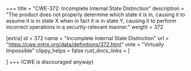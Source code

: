 +++
title = "CWE-372: Incomplete Internal State Distinction"
description	= "The product does not properly determine which state it is in, causing it to assume it is in state X when in fact it is in state Y, causing it to perform incorrect operations in a security-relevant manner."
weight = 372

[extra]
id = 372
name = "Incomplete Internal State Distinction"
url = "https://cwe.mitre.org/data/definitions/372.html"
vote = "Virtually Impossible"
clippy_helps = false
rust_docs_links = [
	
]
+++
(CWE is discouraged anyway)
